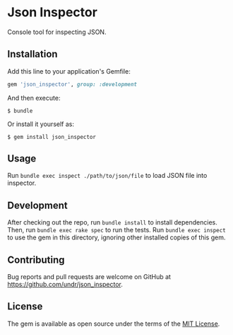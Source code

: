 # Json Inspector

Console tool for inspecting JSON.

## Installation

Add this line to your application's Gemfile:

```ruby
gem 'json_inspector', group: :development
```

And then execute:

```
$ bundle
```

Or install it yourself as:

```
$ gem install json_inspector
```

## Usage

Run `bundle exec inspect ./path/to/json/file` to load JSON file into inspector.

## Development

After checking out the repo, run `bundle install` to install dependencies. Then, run `bundle exec rake spec` to run the tests. Run `bundle exec inspect` to use the gem in this directory, ignoring other installed copies of this gem.

## Contributing

Bug reports and pull requests are welcome on GitHub at https://github.com/undr/json_inspector.


## License

The gem is available as open source under the terms of the [MIT License](http://opensource.org/licenses/MIT).

